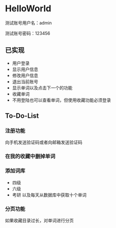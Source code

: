 # HelloWorld

测试账号用户名：admin

测试账号密码：123456

## 已实现
* 用户登录
* 显示用户信息
* 修改用户信息
* 退出当前账号
* 显示单词以及点击下一个的功能
* 收藏单词
* 不用登陆也可以查看单词，但使用收藏功能必须登录

## To-Do-List
### 注册功能
向手机发送验证码或者向邮箱发送验证码

### 在我的收藏中删掉单词

### 添加词库
* 四级
* 六级
* 考研
以及每天从数据库中获取十个单词

### 分页功能
如果收藏目录过长，对单词进行分页

